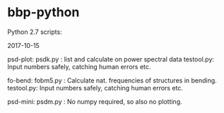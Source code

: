 # bbp-python

Python 2.7 scripts:

2017-10-15

psd-plot:
    psdk.py  :  list and calculate on power spectral data
    testool.py: Input numbers safely, catching human errors etc.

fo-bend:
    fobm5.py  : Calculate nat. frequencies of structures in bending.
    testool.py: Input numbers safely, catching human errors etc.

psd-mini:
    psdm.py  :  No numpy required, so also no plotting.
    

    
    
    
